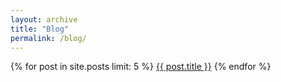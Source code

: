 ```yaml
---
layout: archive
title: "Blog"
permalink: /blog/
---
```


{% for post in site.posts limit: 5 %}
  [{{ post.title }}]({{post.url}})
{% endfor %}
